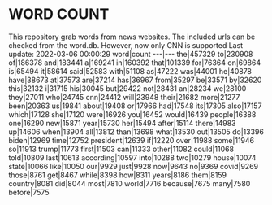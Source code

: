 # WORD COUNT
This repository grab words from news websites. The included urls can be checked from the word.db.
However, now only CNN is supported
Last update: 2022-03-06 00:00:29
word|count
---|---
the|457329
to|230908
of|186378
and|183441
a|169241
in|160392
that|101339
for|76364
on|69864
is|65494
it|58614
said|52583
with|51108
as|47222
was|44001
he|40878
have|38673
at|37573
are|37214
has|36967
from|35297
be|33571
by|32620
this|32132
i|31715
his|30045
but|29422
not|28431
an|28234
we|28100
they|27011
who|24745
cnn|24412
will|23948
their|21682
more|21277
been|20363
us|19841
about|19408
or|17966
had|17548
its|17305
also|17157
which|17128
she|17120
were|16926
you|16452
would|16439
people|16388
one|16290
new|15871
year|15730
her|15494
after|15114
there|14983
up|14606
when|13904
all|13812
than|13698
what|13530
out|13505
do|13396
biden|12969
time|12752
president|12639
if|12220
over|11988
some|11946
so|11913
trump|11773
first|11503
can|11333
other|11082
could|11068
told|10809
last|10613
according|10597
into|10288
two|10279
house|10074
state|10066
like|10050
our|9929
just|9928
now|9643
no|9369
covid|9269
those|8761
get|8467
while|8398
how|8311
years|8186
them|8159
country|8081
did|8044
most|7810
world|7716
because|7675
many|7580
before|7575
